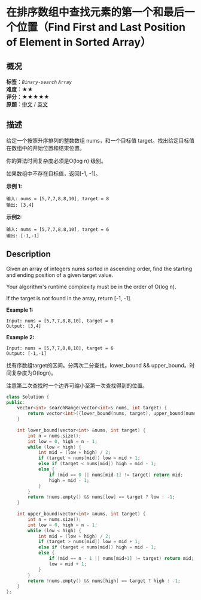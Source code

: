 # 在排序数组中查找元素的第一个和最后一个位置（Find First and Last Position of Element in Sorted Array）
## 概况
**标签**：*`Binary-search`*  *`Array`*<br>
**难度**：★★<br>
**评分**：★★★★★<br>
**原题**：[中文](https://leetcode-cn.com/problems/find-first-and-last-position-of-element-in-sorted-array) / [英文](https://leetcode.com/problems/find-first-and-last-position-of-element-in-sorted-array)

## 描述
给定一个按照升序排列的整数数组 nums，和一个目标值 target。找出给定目标值在数组中的开始位置和结束位置。

你的算法时间复杂度必须是O(log n) 级别。

如果数组中不存在目标值，返回[-1, -1]。

**示例 1:**
```
输入: nums = [5,7,7,8,8,10], target = 8
输出: [3,4]
```

**示例2:**
```
输入: nums = [5,7,7,8,8,10], target = 6
输出: [-1,-1]
```

## Description
Given an array of integers nums sorted in ascending order, find the starting and ending position of a given target value.

Your algorithm&#39;s runtime complexity must be in the order of O(log n).

If the target is not found in the array, return [-1, -1].

**Example 1:**
```
Input: nums = [5,7,7,8,8,10], target = 8
Output: [3,4]
```

**Example 2:**
```
Input: nums = [5,7,7,8,8,10], target = 6
Output: [-1,-1]
```

找有序数组target的区间。分两次二分查找，lower_bound && upper_bound。时间复杂度为O(logn)。

注意第二次查找时一个边界可缩小至第一次查找得到的位置。

```c++
class Solution {
public:
    vector<int> searchRange(vector<int>& nums, int target) {
        return vector<int>({lower_bound(nums, target), upper_bound(nums, target)});
    }
    
    int lower_bound(vector<int> &nums, int target) {
        int n = nums.size();
        int low = 0, high = n - 1;
        while (low < high) {
            int mid = (low + high) / 2;
            if (target > nums[mid]) low = mid + 1;
            else if (target < nums[mid]) high = mid - 1;
            else {
                if (mid == 0 || nums[mid-1] != target) return mid;
                high = mid - 1;
            }
        }
        return !nums.empty() && nums[low] == target ? low : -1;
    }
    
    int upper_bound(vector<int> &nums, int target) {
        int n = nums.size();
        int low = 0, high = n - 1;
        while (low < high) {
            int mid = (low + high) / 2;
            if (target > nums[mid]) low = mid + 1;
            else if (target < nums[mid]) high = mid - 1;
            else {
                if (mid == n - 1 || nums[mid+1] != target) return mid;
                low = mid + 1;
            }
        }
        return !nums.empty() && nums[high] == target ? high : -1;
    }
};
```
